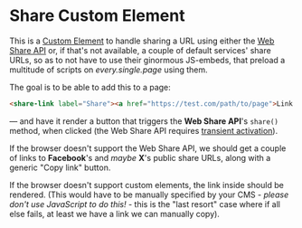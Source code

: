 # Share Custom Element

This is a [Custom Element][CE] to handle sharing a URL using either the [Web Share API][WSA] or,
if that's not available, a couple of default services' share URLs, so as to not have to
use their ginormous JS-embeds, that preload a multitude of scripts on *every.single.page*
using them.

The goal is to be able to add this to a page:

```html
<share-link label="Share"><a href="https://test.com/path/to/page">Link to this page</a></share-link>
```

— and have it render a button that triggers the **Web Share API**'s `share()` method,
when clicked (the Web Share API requires [transient activation][TACT]).

If the browser doesn't support the Web Share API, we should get a couple of links to
**Facebook**'s and *maybe* **X**'s public share URLs, along with a generic "Copy link"
button.

If the browser doesn't support custom elements, the link inside should be rendered. (This would
have to be manually specified by your CMS - *please don't use JavaScript to do this!* - this
is the "last resort" case where if all else fails, at least we have a link we can manually copy).


[CE]: https://developer.mozilla.org/en-US/docs/Web/API/Web_components/Using_custom_elements
[WSA]: https://developer.mozilla.org/en-US/docs/Web/API/Web_Share_API
[TACT]: https://developer.mozilla.org/en-US/docs/Glossary/Transient_activation
